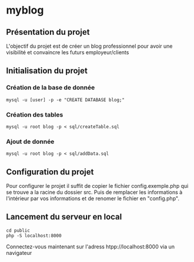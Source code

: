 # myblog

## Présentation du projet

L'objectif du projet est de créer un blog professionnel pour avoir une visibilité et convaincre les futurs employeur/clients

## Initialisation du projet

### Création de la base de donnée
```shell
mysql -u [user] -p -e "CREATE DATABASE blog;"
```
### Création des tables
```shell
mysql -u root blog -p < sql/createTable.sql
```

### Ajout de donnée
```shell
mysql -u root blog -p < sql/addData.sql
```

## Configuration du projet
Pour configurer le projet il suffit de copier le fichier config.exemple.php qui se trouve a la racine du dossier src. 
Puis de remplacer les informations à l'intérieur par vos informations et de renomer le fichier en "config.php".

## Lancement du serveur en local
```shell
cd public
php -S localhost:8000
```

Connectez-vous maintenant sur l'adress htpp://localhost:8000 via un navigateur